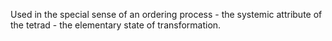 Used in the special sense of an ordering process - the systemic attribute of the tetrad - the elementary state of transformation. 